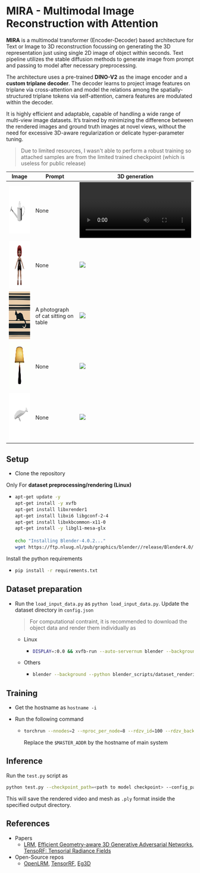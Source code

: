 # MIRA - Multimodal Image Reconstruction with Attention

**MIRA** is a multimodal transformer (Encoder-Decoder) based architecture for Text or Image to 3D reconstruction focussing on generating the 3D representation just using single 2D image of object within seconds. Text pipeline utilizes the stable diffusion methods to generate image from prompt and passing to model after necessary preprocessing.

The architecture uses a pre-trained **DINO-V2** as the image encoder and a **custom triplane decoder**. The decoder learns to project image features on triplane via cross-attention and model the relations among the spatially-structured triplane tokens via self-attention, camera features are modulated within the decoder.

It is highly efficient and adaptable, capable of handling a wide range of multi-view image datasets. It’s trained by minimizing the difference between the rendered images and ground truth images at novel views, without the need for excessive 3D-aware regularization or delicate hyper-parameter tuning.

> Due to limited resources, I wasn't able to perform a robust training so attached samples are from the limited trained checkpoint (which is useless for public release)

| Image                                                        | Prompt                               | 3D generation                                                |
| ------------------------------------------------------------ | ------------------------------------ | ------------------------------------------------------------ |
| <img src="https://raw.githubusercontent.com/SwayamInSync/MIRA/main/assets/water_can.png" width=128 height="128"> | None                                 | <video src="https://github.com/SwayamInSync/MIRA/raw/main/assets/water_can.mov"> |
| <img src="https://github.com/SwayamInSync/MIRA/blob/main/assets/girl.png?raw=true" width=128 height="128"> | None                                 | <img src="https://github.com/SwayamInSync/MIRA/raw/main/assets/girl.mov"> |
| <img src="https://github.com/SwayamInSync/MIRA/blob/main/assets/cat.png?raw=true" width=128 height="128"> | A photograph of cat sitting on table | <img src="https://github.com/SwayamInSync/MIRA/raw/main/assets/cat.mov"> |
| <img src="https://github.com/SwayamInSync/MIRA/blob/main/assets/lamp.png?raw=true" width=128 height=128> | None                                 | <img src="https://github.com/SwayamInSync/MIRA/raw/main/assets/lamp.mov"> |
| <img src="https://github.com/SwayamInSync/MIRA/blob/main/assets/whale.png?raw=true" width=128 height=128> | None                                 | <img src="https://github.com/SwayamInSync/MIRA/raw/main/assets/whale.mov"> |



## Setup

- Clone the repository

Only For **dataset preprocessing/rendering (Linux)**

- ```bash
  apt-get update -y
  apt-get install -y xvfb
  apt-get install libxrender1
  apt-get install libxi6 libgconf-2-4
  apt-get install libxkbcommon-x11-0
  apt-get install -y libgl1-mesa-glx
  
  echo "Installing Blender-4.0.2..."
  wget https://ftp.nluug.nl/pub/graphics/blender//release/Blender4.0/blender-4.0.2-linux-x64.tar.xz && tar -xf blender-4.0.2-linux-x64.tar.xz && rm blender-4.0.2-linux-x64.tar.xz
  ```

Install the python requirements

- ```bash
  pip install -r requirements.txt
  ```

## Dataset preparation

- Run the `load_input_data.py` as `python load_input_data.py`. Update the dataset directory in `config.json`

  > For computational contraint, it is recommended to download the object data and render them individually as

  - Linux

    - ```bash
      DISPLAY=:0.0 && xvfb-run --auto-servernum blender --background --python blender_scripts/dataset_rendering.py -- --object_path 'path to 3D object' --num_renders 32 --output_dir 'path to dataset_dir' --engine CYCLES
      ```

  - Others

    - ```bash
      blender --background --python blender_scripts/dataset_rendering.py -- --object_path 'path to 3D object' --num_renders 32 --output_dir 'path to dataset_dir' --engine CYCLES
      ```

## Training

- Get the hostname as `hostname -i`

- Run the following command

  - ```bash
    torchrun --nnodes=2 --nproc_per_node=8 --rdzv_id=100 --rdzv_backend=c10d --rdzv_endpoint=$MASTER_ADDR:29400 train_ddp.py
    ```

    Replace the `$MASTER_ADDR` by the hostname of main system

## Inference

Run the `test.py` script as

```bash
python test.py --checkpoint_path=<path to model checkpoint> --config_path=<path to config.json file> --mode=<text/image> --input=<prompt/image_path> --output_path=<path to output directory> --export_video --export_mesh
```

This will save the rendered video and mesh as `.ply` format inside the specified output directory.

## References

- Papers
  - [LRM](https://arxiv.org/abs/2311.04400), [Efficient Geometry-aware 3D Generative Adversarial Networks](https://arxiv.org/abs/2112.07945), [TensoRF: Tensorial Radiance Fields](https://arxiv.org/abs/2203.09517)
- Open-Source repos
  - [OpenLRM](https://github.com/3DTopia/OpenLRM), [TensorRF](https://github.com/apchenstu/TensoRF), [Eg3D](https://github.com/NVlabs/eg3d)
